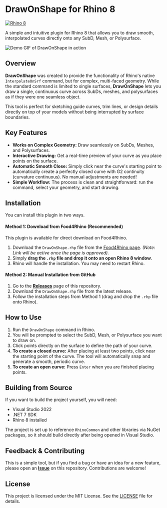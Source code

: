 # DrawOnShape for Rhino 8

[![Rhino 8](https://img.shields.io/badge/Rhino-8-blueviolet?style=for-the-badge)](https://www.rhino3d.com/)

A simple and intuitive plugin for Rhino 8 that allows you to draw smooth, interpolated curves directly onto any SubD, Mesh, or Polysurface.

![Demo GIF of DrawOnShape in action](https://github.com/nachomonereo/DrawOnShape/blob/main/drawonshape.gif?raw=true)

## Overview

**DrawOnShape** was created to provide the functionality of Rhino's native `InterpolateOnSrf` command, but for complex, multi-faced geometry. While the standard command is limited to single surfaces, **DrawOnShape** lets you draw a single, continuous curve across SubDs, meshes, and polysurfaces as if they were one seamless object.

This tool is perfect for sketching guide curves, trim lines, or design details directly on top of your models without being interrupted by surface boundaries.

## Key Features

-   **Works on Complex Geometry:** Draw seamlessly on SubDs, Meshes, and Polysurfaces.
-   **Interactive Drawing:** Get a real-time preview of your curve as you place points on the surface.
-   **Automatic Smooth Close:** Simply click near the curve's starting point to automatically create a perfectly closed curve with G2 continuity (curvature continuous). No manual adjustments are needed!
-   **Simple Workflow:** The process is clean and straightforward: run the command, select your geometry, and start drawing.

## Installation

You can install this plugin in two ways.

#### Method 1: Download from Food4Rhino (Recommended)

This plugin is available for direct download on Food4Rhino.

1.  Download the `DrawOnShape.rhp` file from the [Food4Rhino page](https://www.food4rhino.com/en/app/drawonshape). *(Note: Link will be active once the page is approved).*
2.  Simply **drag the `.rhp` file and drop it onto an open Rhino 8 window**.
3.  Rhino will handle the installation. You may need to restart Rhino.

#### Method 2: Manual Installation from GitHub

1.  Go to the [**Releases**](https://github.com/nachomonereo/DrawOnShape/releases) page of this repository.
2.  Download the `DrawOnShape.rhp` file from the latest release.
3.  Follow the installation steps from Method 1 (drag and drop the `.rhp` file onto Rhino).

## How to Use

1.  Run the `DrawOnShape` command in Rhino.
2.  You will be prompted to select the SubD, Mesh, or Polysurface you want to draw on.
3.  Click points directly on the surface to define the path of your curve.
4.  **To create a closed curve:** After placing at least two points, click near the starting point of the curve. The tool will automatically snap and generate a smooth, periodic curve.
5.  **To create an open curve:** Press `Enter` when you are finished placing points.

## Building from Source

If you want to build the project yourself, you will need:

-   Visual Studio 2022
-   .NET 7 SDK
-   Rhino 8 installed

The project is set up to reference `RhinoCommon` and other libraries via NuGet packages, so it should build directly after being opened in Visual Studio.

## Feedback & Contributing

This is a simple tool, but if you find a bug or have an idea for a new feature, please open an **[Issue](https://github.com/nachomonereo/DrawOnShape/issues)** on this repository. Contributions are welcome!

## License

This project is licensed under the MIT License. See the [LICENSE](LICENSE) file for details.
